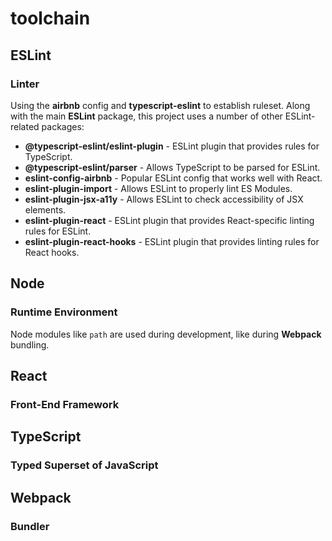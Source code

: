 # toolchain

## ESLint
### Linter
Using the **airbnb** config and **typescript-eslint** to establish ruleset. Along with the main **ESLint** package, this project uses a number of other ESLint-related packages:
- **@typescript-eslint/eslint-plugin** - ESLint plugin that provides rules for TypeScript.
- **@typescript-eslint/parser** - Allows TypeScript to be parsed for ESLint.
- **eslint-config-airbnb** - Popular ESLint config that works well with React.
- **eslint-plugin-import** - Allows ESLint to properly lint ES Modules.
- **eslint-plugin-jsx-a11y** - Allows ESLint to check accessibility of JSX elements.
- **eslint-plugin-react** - ESLint plugin that provides React-specific linting rules for ESLint.
- **eslint-plugin-react-hooks** - ESLint plugin that provides linting rules for React hooks.

## Node
### Runtime Environment
Node modules like `path` are used during development, like during **Webpack** bundling.

## React
### Front-End Framework

## TypeScript
### Typed Superset of JavaScript

## Webpack
### Bundler

